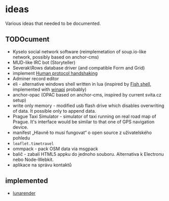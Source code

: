 # ideas
Various ideas that needed to be documented.

## TODOcument

- Kyselo social network software (reimplemetation of soup.io-like network, possibly based on anchor-cms)
- MUD-like IRC bot (Storyteller)
- Severak\Rows database driver (and compatible Form and Grid)
- implement [Human protocol handshaking](https://medium.com/message/human-protocol-handshaking-84340025e01d)
- Adminer record editor
- eli - alternative windows shell written in lua (inspired by [Fish shell](http://fishshell.com/), implemented with [winapi](https://github.com/stevedonovan/winapi) probably)
- anchor-opac (OPAC based on anchor-cms, inspired by current svita.cz setup)
- write only memory - modified usb flash drive which disables overwriting of data. It possible only to append data.
- Prague Taxi Simulator - simulator of taxi running on real road map of Prague. It's interface would be similar to that one of GPS navigation device.
- manifest „Hlavně to musí fungovat“ o open source z uživatelského pohledu
- `leaflet.timetravel`
- ommpack - pack OSM data via msgpack
- balič - zabalí HTML5 appku do jednoho souboru. Alternativa k Electronu nebo Node-Webkit.
- aplikace na správu kontaktů


## implemented

- [lunarender](https://github.com/severak/lunarender)

